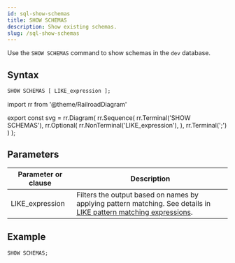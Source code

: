 ```yaml
---
id: sql-show-schemas
title: SHOW SCHEMAS
description: Show existing schemas.
slug: /sql-show-schemas
---
```

<head>
  <link rel="canonical" href="https://docs.risingwave.com/docs/current/sql-show-schemas/" />
</head>

Use the `SHOW SCHEMAS` command to show schemas in the `dev` database.

## Syntax

```sql
SHOW SCHEMAS [ LIKE_expression ];
```


import rr from '@theme/RailroadDiagram'

export const svg = rr.Diagram(
    rr.Sequence(
        rr.Terminal('SHOW SCHEMAS'),
        rr.Optional(
            rr.NonTerminal('LIKE_expression'),
        ),
        rr.Terminal(';')
    )
);

<drawer SVG={svg} />

## Parameters

|Parameter or clause        | Description           |
|---------------------------|-----------------------|
|LIKE_expression| Filters the output based on names by applying pattern matching. See details in [LIKE pattern matching expressions](/sql/functions-operators/sql-function-string.md#like-pattern-matching-expressions).|

## Example

```sql
SHOW SCHEMAS;
```